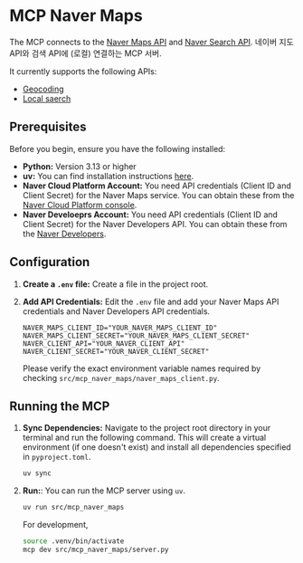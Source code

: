 # MCP Naver Maps

The MCP connects to the [Naver Maps API](https://www.ncloud.com/product/applicationService/maps) and [Naver Search API](https://developers.naver.com/products/service-api/search/search.md). 네이버 지도 API와 검색 API에 (로컬) 연결하는 MCP 서버.

It currently supports the following APIs:
* [Geocoding](https://api.ncloud-docs.com/docs/application-maps-geocoding)
* [Local saerch](https://developers.naver.com/docs/serviceapi/search/local/local.md#%EC%A7%80%EC%97%AD)

## Prerequisites

Before you begin, ensure you have the following installed:

* **Python:** Version 3.13 or higher
* **uv:** You can find installation instructions [here](https://github.com/astral-sh/uv).
* **Naver Cloud Platform Account:** You need API credentials (Client ID and Client Secret) for the Naver Maps service. You can obtain these from the [Naver Cloud Platform console](https://www.ncloud.com/).
* **Naver Develoeprs Account:** You need API credentials (Client ID and Client Secret) for the Naver Developers API. You can obtain these from the [Naver Developers](https://developers.naver.com/main/).

## Configuration

1. **Create a `.env` file:**  Create a file in the project root.

2. **Add API Credentials:** Edit the `.env` file and add your Naver Maps API credentials and Naver Developers API credentials.
    ```.env
    NAVER_MAPS_CLIENT_ID="YOUR_NAVER_MAPS_CLIENT_ID"
    NAVER_MAPS_CLIENT_SECRET="YOUR_NAVER_MAPS_CLIENT_SECRET"
    NAVER_CLIENT_API="YOUR_NAVER_CLIENT_API"
    NAVER_CLIENT_SECRET="YOUR_NAVER_CLIENT_SECRET"
    ```
    Please verify the exact environment variable names required by checking `src/mcp_naver_maps/naver_maps_client.py`.

## Running the MCP

1. **Sync Dependencies:** Navigate to the project root directory in your terminal and run the following command. This will create a virtual environment (if one doesn't exist) and install all dependencies specified in `pyproject.toml`.
    ```bash
    uv sync
    ```

2. **Run:**: You can run the MCP server using `uv`.
    ```bash
    uv run src/mcp_naver_maps
    ```

    For development,
    ```bash
    source .venv/bin/activate
    mcp dev src/mcp_naver_maps/server.py
    ```
